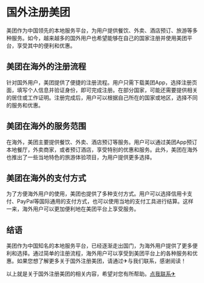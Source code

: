 # 国外注册美团

美团作为中国领先的本地服务平台，为用户提供餐饮、外卖、酒店预订、旅游等多种服务。如今，越来越多的国外用户也希望能够在自己的国家注册并使用美团平台，享受其中的便利和优惠。

## 美团在海外的注册流程

针对国外用户，美团提供了便捷的注册流程。用户只需下载美团App，选择注册页面，填写个人信息并验证身份，即可完成注册。在部分国家，可能还需要提供相关的居住或工作证明。注册完成后，用户可以根据自己所在的国家或地区，选择不同的服务和优惠。

## 美团在海外的服务范围

在海外，美团主要提供餐饮、外卖、酒店预订等服务。用户可以通过美团App预订本地餐厅，外卖商家，或者预订酒店，享受特别的优惠和服务。此外，美团在海外也推出了一些当地特色的旅游体验项目，为用户提供更多选择。

## 美团在海外的支付方式

为了方便海外用户的使用，美团也提供了多种支付方式。用户可以选择信用卡支付、PayPal等国际通用的支付方式，也可以使用当地的支付工具进行结算。这样一来，海外用户可以更加便利地在美团平台上享受服务。

## 结语

美团作为中国知名的本地服务平台，已经逐渐走出国门，为海外用户提供了更多便利和选择。通过简单的注册流程，海外用户可以享受到美团平台上的各种服务和优惠。如果您想了解更多关于国外注册美团，请通过✈与我们联系，感谢阅读！

以上就是关于国外注册美团的相关内容，希望对您有所帮助。[点我联系✈](https://go.k02.cc)